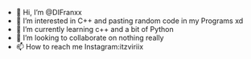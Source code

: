 - 👋 Hi, I’m @DIFranxx
- 👀 I’m interested in C++ and pasting random code in my Programs xd
- 🌱 I’m currently learning c++ and a bit of Python
- 💞️ I’m looking to collaborate on nothing really
- 📫 How to reach me Instagram:itzviriix


